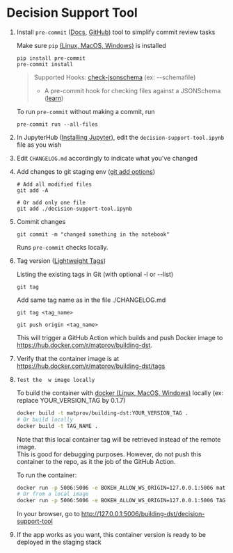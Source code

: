 # Decision Support Tool


1. Install `pre-commit` ([Docs](https://pre-commit.com/), [GitHub](https://github.com/pre-commit/pre-commit)) tool to simplify commit review tasks

    Make sure `pip` [(Linux, MacOS, Windows)](https://pip.pypa.io/en/stable/installation/#installation) is installed

    ```
    pip install pre-commit
    pre-commit install
    ```

    >Supported Hooks: [check-jsonschema](https://github.com/sirosen/check-jsonschema) (ex: --schemafile)
    >- A pre-commit hook for checking files against a JSONSchema ([learn](https://json-schema.org/learn))

    To run `pre-commit` without making a commit, run

    ```
    pre-commit run --all-files
    ```

2. In JupyterHub ([Installing Jupyter](https://jupyter.org/install)), edit the `decision-support-tool.ipynb` file as you wish

3. Edit `CHANGELOG.md` accordingly to indicate what you've changed

4. Add changes to git staging env ([git add options](https://git-scm.com/docs/git-add#Documentation/git-add.txt--A))

    ```
    # Add all modified files
    git add -A

    # Or add only one file
    git add ./decision-support-tool.ipynb
    ```

5. Commit changes

    ```
    git commit -m "changed something in the notebook"
    ```

    Runs `pre-commit` checks locally.

6. Tag version ([Lightweight Tags](https://git-scm.com/book/en/v2/Git-Basics-Tagging#:~:text=the%20commit%20information.-,Lightweight%20Tags,-Another%20way%20to))


    Listing the existing tags in Git (with optional -l or --list)
    ```
    git tag
    ```
    Add same tag name as in the file ./CHANGELOG.md
    ```
    git tag <tag_name>

    git push origin <tag_name>
    ```

    This will trigger a GitHub Action which builds and push Docker image to https://hub.docker.com/r/matprov/building-dst.

7. Verify that the container image is at https://hub.docker.com/r/matprov/building-dst/tags

8. `Test the  w image locally`

    To build the container with [docker (Linux, MacOS, Windows)](https://docs.docker.com/get-docker/) locally (ex: replace YOUR_VERSION_TAG by 0.1.7)

    ```bash
    docker build -t matprov/building-dst:YOUR_VERSION_TAG .
    # Or build locally
    docker build -t TAG_NAME .
    ```

    Note that this local container tag will be retrieved instead of the remote image.<br>
    This is good for debugging purposes. However, do not push this container to the repo, as it the job of the GitHub Action.

    To run the container:

    ```bash
    docker run -p 5006:5006 -e BOKEH_ALLOW_WS_ORIGIN=127.0.0.1:5006 matprov/building-dst:YOUR_VERSION_TAG
    # Or from a local image
    docker run -p 5006:5006 -e BOKEH_ALLOW_WS_ORIGIN=127.0.0.1:5006 TAG_NAME
    ```

    In your browser, go to http://127.0.0.1:5006/building-dst/decision-support-tool

9. If the app works as you want, this container version is ready to be deployed in the staging stack

